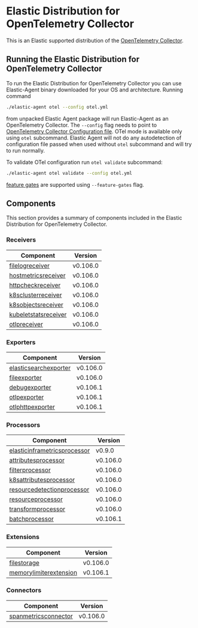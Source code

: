 # Elastic Distribution for OpenTelemetry Collector

This is an Elastic supported distribution of the [OpenTelemetry Collector](https://github.com/open-telemetry/opentelemetry-collector).

## Running the Elastic Distribution for OpenTelemetry Collector

To run the Elastic Distribution for OpenTelemetry Collector you can use Elastic-Agent binary downloaded for your OS and architecture.
Running command

```bash
./elastic-agent otel --config otel.yml
```

from unpacked Elastic Agent package will run Elastic-Agent as an OpenTelemetry Collector. The `--config` flag needs to point to [OpenTelemetry Collector Configuration file](https://opentelemetry.io/docs/collector/configuration/). OTel mode is available only using `otel` subcommand. Elastic Agent will not do any autodetection of configuration file passed when used without `otel` subcommand and will try to run normally.

To validate OTel configuration run `otel validate` subcommand:

```bash
./elastic-agent otel validate --config otel.yml
```

[feature gates](https://github.com/open-telemetry/opentelemetry-collector/blob/main/featuregate/README.md#controlling-gates) are supported using `--feature-gates` flag.

## Components

This section provides a summary of components included in the Elastic Distribution for OpenTelemetry Collector.

### Receivers

| Component | Version |
|---|---|
| [filelogreceiver](https://github.com/open-telemetry/opentelemetry-collector-contrib/blob/receiver/filelogreceiver/v0.106.0/receiver/filelogreceiver/README.md) | v0.106.0 |
| [hostmetricsreceiver](https://github.com/open-telemetry/opentelemetry-collector-contrib/blob/receiver/hostmetricsreceiver/v0.106.0/receiver/hostmetricsreceiver/README.md) | v0.106.0 |
| [httpcheckreceiver](https://github.com/open-telemetry/opentelemetry-collector-contrib/blob/receiver/httpcheckreceiver/v0.106.0/receiver/httpcheckreceiver/README.md) | v0.106.0 |
| [k8sclusterreceiver](https://github.com/open-telemetry/opentelemetry-collector-contrib/blob/receiver/k8sclusterreceiver/v0.106.0/receiver/k8sclusterreceiver/README.md) | v0.106.0 |
| [k8sobjectsreceiver](https://github.com/open-telemetry/opentelemetry-collector-contrib/blob/receiver/k8sobjectsreceiver/v0.106.0/receiver/k8sobjectsreceiver/README.md) | v0.106.0 |
| [kubeletstatsreceiver](https://github.com/open-telemetry/opentelemetry-collector-contrib/blob/receiver/kubeletstatsreceiver/v0.106.0/receiver/kubeletstatsreceiver/README.md) | v0.106.0 |
| [otlpreceiver](https://github.com/open-telemetry/opentelemetry-collector/blob/receiver/otlpreceiver/v0.106.0/receiver/otlpreceiver/README.md) | v0.106.0 |

### Exporters

| Component | Version |
|---|---|
| [elasticsearchexporter](https://github.com/open-telemetry/opentelemetry-collector-contrib/blob/exporter/elasticsearchexporter/v0.106.0/exporter/elasticsearchexporter/README.md) | v0.106.0 |
| [fileexporter](https://github.com/open-telemetry/opentelemetry-collector-contrib/blob/exporter/fileexporter/v0.106.0/exporter/fileexporter/README.md) | v0.106.0 |
| [debugexporter](https://github.com/open-telemetry/opentelemetry-collector/blob/exporter/debugexporter/v0.106.1/exporter/debugexporter/README.md) | v0.106.1 |
| [otlpexporter](https://github.com/open-telemetry/opentelemetry-collector/blob/exporter/otlpexporter/v0.106.1/exporter/otlpexporter/README.md) | v0.106.1 |
| [otlphttpexporter](https://github.com/open-telemetry/opentelemetry-collector/blob/exporter/otlphttpexporter/v0.106.1/exporter/otlphttpexporter/README.md) | v0.106.1 |

### Processors

| Component | Version |
|---|---|
| [elasticinframetricsprocessor](https://github.com/elastic/opentelemetry-collector-components/blob/processor/elasticinframetricsprocessor/v0.9.0/processor/elasticinframetricsprocessor/README.md) | v0.9.0 |
| [attributesprocessor](https://github.com/open-telemetry/opentelemetry-collector-contrib/blob/processor/attributesprocessor/v0.106.0/processor/attributesprocessor/README.md) | v0.106.0 |
| [filterprocessor](https://github.com/open-telemetry/opentelemetry-collector-contrib/blob/processor/filterprocessor/v0.106.0/processor/filterprocessor/README.md) | v0.106.0 |
| [k8sattributesprocessor](https://github.com/open-telemetry/opentelemetry-collector-contrib/blob/processor/k8sattributesprocessor/v0.106.0/processor/k8sattributesprocessor/README.md) | v0.106.0 |
| [resourcedetectionprocessor](https://github.com/open-telemetry/opentelemetry-collector-contrib/blob/processor/resourcedetectionprocessor/v0.106.0/processor/resourcedetectionprocessor/README.md) | v0.106.0 |
| [resourceprocessor](https://github.com/open-telemetry/opentelemetry-collector-contrib/blob/processor/resourceprocessor/v0.106.0/processor/resourceprocessor/README.md) | v0.106.0 |
| [transformprocessor](https://github.com/open-telemetry/opentelemetry-collector-contrib/blob/processor/transformprocessor/v0.106.0/processor/transformprocessor/README.md) | v0.106.0 |
| [batchprocessor](https://github.com/open-telemetry/opentelemetry-collector/blob/processor/batchprocessor/v0.106.1/processor/batchprocessor/README.md) | v0.106.1 |

### Extensions

| Component | Version |
|---|---|
| [filestorage](https://github.com/open-telemetry/opentelemetry-collector-contrib/blob/extension/storage/filestorage/v0.106.0/extension/storage/filestorage/README.md) | v0.106.0 |
| [memorylimiterextension](https://github.com/open-telemetry/opentelemetry-collector/blob/extension/memorylimiterextension/v0.106.1/extension/memorylimiterextension/README.md) | v0.106.1 |

### Connectors

| Component | Version |
|---|---|
| [spanmetricsconnector](https://github.com/open-telemetry/opentelemetry-collector-contrib/blob/connector/spanmetricsconnector/v0.106.0/connector/spanmetricsconnector/README.md) | v0.106.0 |
